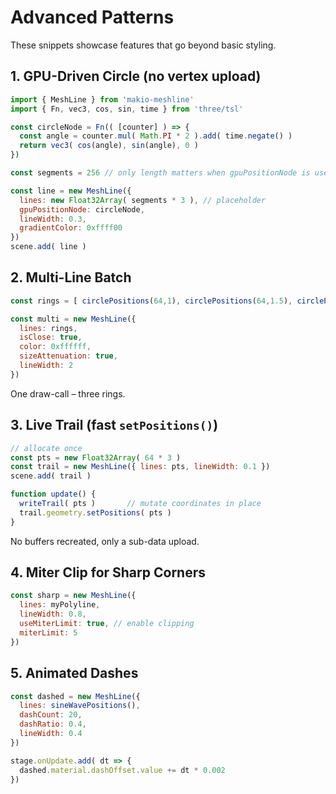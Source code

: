 # Advanced Patterns

These snippets showcase features that go beyond basic styling.

## 1. GPU-Driven Circle (no vertex upload)

```js
import { MeshLine } from 'makio-meshline'
import { Fn, vec3, cos, sin, time } from 'three/tsl'

const circleNode = Fn(( [counter] ) => {
  const angle = counter.mul( Math.PI * 2 ).add( time.negate() )
  return vec3( cos(angle), sin(angle), 0 )
})

const segments = 256 // only length matters when gpuPositionNode is used

const line = new MeshLine({
  lines: new Float32Array( segments * 3 ), // placeholder
  gpuPositionNode: circleNode,
  lineWidth: 0.3,
  gradientColor: 0xffff00
})
scene.add( line )
```

## 2. Multi-Line Batch

```js
const rings = [ circlePositions(64,1), circlePositions(64,1.5), circlePositions(64,2) ]

const multi = new MeshLine({
  lines: rings,
  isClose: true,
  color: 0xffffff,
  sizeAttenuation: true,
  lineWidth: 2
})
```

One draw-call – three rings.

## 3. Live Trail (fast `setPositions()`)

```js
// allocate once
const pts = new Float32Array( 64 * 3 )
const trail = new MeshLine({ lines: pts, lineWidth: 0.1 })
scene.add( trail )

function update() {
  writeTrail( pts )       // mutate coordinates in place
  trail.geometry.setPositions( pts )
}
```

No buffers recreated, only a sub-data upload.

## 4. Miter Clip for Sharp Corners

```js
const sharp = new MeshLine({
  lines: myPolyline,
  lineWidth: 0.8,
  useMiterLimit: true, // enable clipping
  miterLimit: 5
})
```

## 5. Animated Dashes

```js
const dashed = new MeshLine({
  lines: sineWavePositions(),
  dashCount: 20,
  dashRatio: 0.4,
  lineWidth: 0.4
})

stage.onUpdate.add( dt => {
  dashed.material.dashOffset.value += dt * 0.002
})
``` 